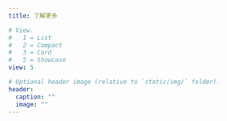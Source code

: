 ```yaml
---
title: 了解更多

# View.
#   1 = List
#   2 = Compact
#   3 = Card
#   5 = Showcase
view: 5

# Optional header image (relative to `static/img/` folder).
header:
  caption: ""
  image: ""
---
```

